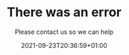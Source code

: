 ---
date: 2021-09-23T20:36:59+01:00
description: ""
draft: false
layout: only-header
resources: 
- src: images/error_00001.jpeg
  name: "header"
- src: "gallery/*.jpg"
  name: gallery-:counter
  title: gallery-title-:counter
- src:
  name: slide-1
rowclasses: justify-content-center align-self-center
slug:
subtitle: Please contact us so we can help
tags: 
  - 
categories: 
  - 
title: "There was an error"
options:
  unlisted: false
  showHeader: true
  hideFooter: false
  hideSubscribeForm: true
  header: full
  disable_sharebuttons: true
  fullheaderColClasses: col-md-7 ml-auto text-right
scripts:
cta:
  - label: Contacts
    url: /contacts/
    classes: btn btn-lg btn-info font-weight-bold umami--click--error-page
---